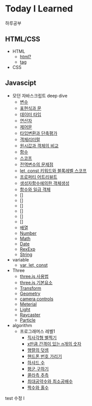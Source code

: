 # Today I Learned
하루공부
## HTML/CSS
* HTML
  * [html?](https://github.com/jayG9269/TodayILearned/blob/main/html/HTML.md) 
  * [tag](https://github.com/jayG9269/TodayILearned/blob/main/html/tag.md)
* CSS
## Javascipt
* 모던 자바스크립트 deep dive
  * [변수](https://github.com/HansolWorld/TodayILearned/blob/main/javascript/DeepDive/4%EC%9E%A5_%EB%B3%80%EC%88%98.md)
  * [표현식과 문](https://github.com/HansolWorld/TodayILearned/blob/main/javascript/DeepDive/5%EC%9E%A5_%ED%91%9C%ED%98%84%EC%8B%9D%EA%B3%BC%EB%AC%B8.md)
  * [데이터 타입](https://github.com/HansolWorld/TodayILearned/blob/main/javascript/DeepDive/6%EC%9E%A5_%EB%8D%B0%EC%9D%B4%ED%84%B0%ED%83%80%EC%9E%85.md)
  * [연산자](https://github.com/HansolWorld/TodayILearned/blob/main/javascript/DeepDive/7%EC%9E%A5_%EC%97%B0%EC%82%B0%EC%9E%90.md)
  * [제어문](https://github.com/HansolWorld/TodayILearned/blob/main/javascript/DeepDive/8%EC%9E%A5_%EC%A0%9C%EC%96%B4%EB%AC%B8.md)
  * [타입변환과 단축평가](https://github.com/HansolWorld/TodayILearned/blob/main/javascript/DeepDive/9%EC%9E%A5_%ED%83%80%EC%9E%85%EB%B3%80%ED%99%98%EA%B3%BC_%EB%8B%A8%EC%B6%95%ED%8F%89%EA%B0%80.md)
  * [객체리터럴](https://github.com/HansolWorld/TodayILearned/blob/main/javascript/DeepDive/10%EC%9E%A5_%EA%B0%9D%EC%B2%B4%EB%A6%AC%ED%84%B0%EB%9F%B4.md)
  * [원시값과 객체의 비교](https://github.com/HansolWorld/TodayILearned/blob/main/javascript/DeepDive/11%EC%9E%A5_%EC%9B%90%EC%8B%9C%EA%B0%92%EA%B3%BC_%EA%B0%9D%EC%B2%B4%EC%9D%98%EB%B9%84%EA%B5%90.md)
  * [함수](https://github.com/HansolWorld/TodayILearned/blob/main/javascript/DeepDive/12%EC%9E%A5_%ED%95%A8%EC%88%98.md)
  * [스코프](https://github.com/HansolWorld/TodayILearned/blob/main/javascript/DeepDive/13%EC%9E%A5_%EC%8A%A4%EC%BD%94%ED%94%84.md)
  * [전역변수의 문제점](https://github.com/HansolWorld/TodayILearned/blob/main/javascript/DeepDive/14%EC%9E%A5_%EC%A0%84%EC%97%B0%EB%B3%80%EC%88%98%EC%9D%98_%EB%AC%B8%EC%A0%9C%EC%A0%90.md)
  * [let, const 키워드와 블록레벨 스코프](https://github.com/HansolWorld/TodayILearned/blob/main/javascript/DeepDive/15%EC%9E%A5_let%2Cconst%ED%82%A4%EC%9B%8C%EB%93%9C%EC%99%80_%EB%B8%94%EB%A1%9D%EB%A0%88%EB%B2%A8%EC%8A%A4%EC%BD%94%ED%94%84.md)
  * [프로퍼티 어트리뷰트](https://github.com/HansolWorld/TodayILearned/blob/main/javascript/DeepDive/16%EC%9E%A5_%ED%94%84%EB%A1%9C%ED%8D%BC%ED%8B%B0_%EC%96%B4%ED%8A%B8%EB%A6%AC%EB%B7%B0%ED%8A%B8.md)
  * [생성자함수에의한 객체생성](https://github.com/HansolWorld/TodayILearned/blob/main/javascript/DeepDive/17%EC%9E%A5_%EC%83%9D%EC%84%B1%EC%9E%90%ED%95%A8%EC%88%98%EC%97%90%EC%9D%98%ED%95%9C_%EA%B0%9D%EC%B2%B4%EC%83%9D%EC%84%B1.md)
  * [함수와 일급 객체](https://github.com/HansolWorld/TodayILearned/blob/main/javascript/DeepDive/18%EC%9E%A5_%ED%95%A8%EC%88%98%EC%99%80_%EC%9D%BC%EA%B8%89%EA%B0%9D%EC%B2%B4.md)
  * []
  * []
  * []
  * []
  * []
  * []
  * [배열](https://github.com/HansolWorld/TodayILearned/blob/main/javascript/DeepDive/27%EC%9E%A5_%EB%B0%B0%EC%97%B4.md)
  * [Number](https://github.com/HansolWorld/TodayILearned/blob/main/javascript/DeepDive/28%EC%9E%A5_number.md)
  * [Math](https://github.com/HansolWorld/TodayILearned/blob/main/javascript/DeepDive/29%EC%9E%A5_math.md)
  * [Date](https://github.com/HansolWorld/TodayILearned/blob/main/javascript/DeepDive/30%EC%9E%A5_Date.md)
  * [RexExp](https://github.com/HansolWorld/TodayILearned/blob/main/javascript/DeepDive/31%EC%9E%A5_RexExp.md)
  * [String](https://github.com/HansolWorld/TodayILearned/blob/main/javascript/DeepDive/32%EC%9E%A5_String.md)
* variable
  * [var, let, const](https://github.com/jayG9269/TodayILearned/blob/main/javascript/Three/var_let_const.md)
* Three
  * [three.js 사용법](https://github.com/jayG9269/TodayILearned/blob/main/javascript/Three/Three_%EC%82%AC%EC%9A%A9%EB%B2%95.md)
  * [three.js 기본요소](https://github.com/jayG9269/TodayILearned/blob/main/javascript/Three/Three_%EA%B8%B0%EB%B3%B8%EC%9A%94%EC%86%8C.md)
  * [Transform](https://github.com/jayG9269/TodayILearned/blob/main/javascript/Three/Three_Transform.md)
  * [Geometry](https://github.com/jayG9269/TodayILearned/blob/main/javascript/Three/three_geometry.md)
  * [camera controls](https://github.com/jayG9269/TodayILearned/blob/main/javascript/Three/three_control.md)
  * [Meterial](https://github.com/jayG9269/TodayILearned/blob/main/javascript/Three/three_material.md)
  * [Light](https://github.com/jayG9269/TodayILearned/blob/main/javascript/Three/three_light.md)
  * [Raycaster](https://github.com/jayG9269/TodayILearned/blob/main/javascript/Three/three_raycaster.md)
  * [Particle](https://github.com/jayG9269/TodayILearned/blob/main/javascript/Three/three_particle.md)
* algorithm
  * 프로그래머스 레벨1
    * [직사각형 별찍기](https://github.com/jayG9269/TodayILearned/blob/main/algorithm/%EC%A7%81%EC%82%AC%EA%B0%81%ED%98%95%EB%B3%84%EC%B0%8D%EA%B8%B0.md)
    * [x만큼 간격이 있는 n개의 숫자](https://github.com/jayG9269/TodayILearned/blob/main/algorithm/x%EB%A7%8C%ED%81%BC%20%EA%B0%84%EA%B2%A9%EC%9D%B4%20%EC%9E%88%EB%8A%94%20n%EA%B0%9C%EC%9D%98%20%EC%88%AB%EC%9E%90.md)
    * [행렬의 덧셈](https://github.com/jayG9269/TodayILearned/blob/main/algorithm/%ED%96%89%EB%A0%AC%EC%9D%98%20%EB%8D%A7%EC%85%88.md)
    * [핸드폰 번호 가리기](https://github.com/jayG9269/TodayILearned/blob/main/algorithm/%ED%95%B8%EB%93%9C%ED%8F%B0%20%EB%B2%88%ED%98%B8%20%EA%B0%80%EB%A6%AC%EA%B8%B0.md)
    * [하샤드 수](https://github.com/jayG9269/TodayILearned/blob/main/algorithm/%ED%95%98%EC%83%A4%EB%93%9C%EC%88%98.md)
    * [평군 구하기](https://github.com/jayG9269/TodayILearned/blob/main/algorithm/%ED%8F%89%EA%B7%A0%20%EA%B5%AC%ED%95%98%EA%B8%B0.md)
    * [콜라측 추측](https://github.com/jayG9269/TodayILearned/blob/main/algorithm/%EC%BD%9C%EB%9D%BC%EC%B8%A0%20%EC%B6%94%EC%B8%A1.md)
    * [최대공약수와 최소공배수](https://github.com/jayG9269/TodayILearned/blob/main/algorithm/%EC%B5%9C%EB%8C%80%EA%B3%B5%EC%95%BD%EC%88%98%EC%99%80%20%EC%B5%9C%EC%86%8C%EA%B3%B5%EB%B0%B0%EC%88%98.md)
    * [짝수와 홀수](https://github.com/jayG9269/TodayILearned/blob/main/algorithm/%EC%A7%9D%EC%88%98%EC%99%80%20%ED%99%80%EC%88%98.md)

test 수정
l
